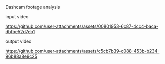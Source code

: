 Dashcam footage analysis

input video 

https://github.com/user-attachments/assets/00801953-6c87-4cc4-baca-dbfbe52d7eb1




output video 

https://github.com/user-attachments/assets/c5cb7b39-c088-453b-b234-96b88a8e9c25


